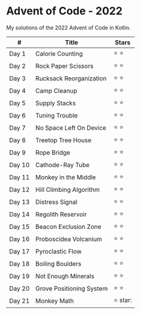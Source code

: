 # Advent of Code - 2022

My solutions of the 2022 Advent of Code in Kotlin.

\# | Title                    | Stars         |
------------ |--------------------------|---------------| 
Day 1 | Calorie Counting         | :star: :star: |
Day 2 | Rock Paper Scissors      | :star: :star: |
Day 3 | Rucksack Reorganization  | :star: :star: |
Day 4 | Camp Cleanup             | :star: :star: |
Day 5 | Supply Stacks            | :star: :star: |
Day 6 | Tuning Trouble           | :star: :star: |
Day 7 | No Space Left On Device  | :star: :star: |
Day 8 | Treetop Tree House       | :star: :star: |
Day 9 | Rope Bridge              | :star: :star: |
Day 10 | Cathode-Ray Tube         | :star: :star: |
Day 11 | Monkey in the Middle     | :star: :star: |
Day 12 | Hill Climbing Algorithm  | :star: :star: |
Day 13 | Distress Signal          | :star: :star: |
Day 14 | Regolith Reservoir       | :star: :star: |
Day 15 | Beacon Exclusion Zone    | :star: :star: |
Day 16 | Proboscidea Volcanium    | :star: :star: |
Day 17 | Pyroclastic Flow         | :star: :star: |
Day 18 | Boiling Boulders         | :star: :star: |
Day 19 | Not Enough Minerals      | :star: :star: |
Day 20 | Grove Positioning System | :star: :star: |
Day 21 | Monkey Math              | :star: star: |